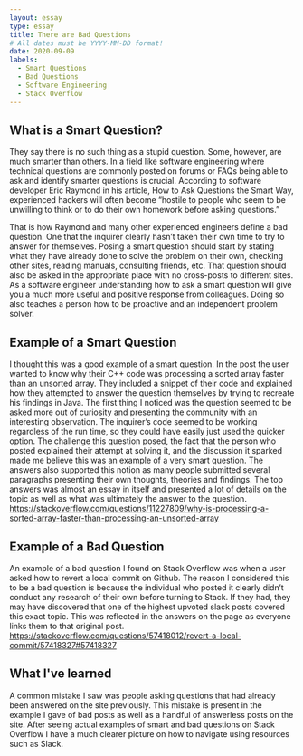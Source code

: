 ```yaml
---
layout: essay
type: essay
title: There are Bad Questions
# All dates must be YYYY-MM-DD format!
date: 2020-09-09
labels:
  - Smart Questions
  - Bad Questions
  - Software Engineering
  - Stack Overflow
---
```


## What is a Smart Question?
They say there is no such thing as a stupid question. Some, however, are much smarter than others. In a field like software engineering where technical questions are commonly posted on forums or FAQs being able to ask and identify smarter questions is crucial. According to software developer Eric Raymond in his article, How to Ask Questions the Smart Way, experienced hackers will often become “hostile to people who seem to be unwilling to think or to do their own homework before asking questions.”

That is how Raymond and many other experienced engineers define a bad question. One that the inquirer clearly hasn’t taken their own time to try to answer for themselves. Posing a smart question should start by stating what they have already done to solve the problem on their own, checking other sites, reading manuals, consulting friends, etc. That question should also be asked in the appropriate place with no cross-posts to different sites.  As a software engineer understanding how to ask a smart question will give you a much more useful and positive response from colleagues. Doing so also teaches a person how to be proactive and an independent problem solver.

## Example of a Smart Question
I thought this was a good example of a smart question. In the post the user wanted to know why their C++ code was processing a sorted array faster than an unsorted array. They included a snippet of their code and explained how they attempted to answer the question themselves by trying to recreate his findings in Java. The first thing I noticed was the question seemed to be asked more out of curiosity and presenting the community with an interesting observation. The inquirer’s code seemed to be working regardless of the run time, so they could have easily just used the quicker option. The challenge this question posed, the fact that the person who posted explained their attempt at solving it, and the discussion it sparked made me believe this was an example of a very smart question. The answers also supported this notion as many people submitted several paragraphs presenting their own thoughts, theories and findings. The top answers was almost an essay in itself and presented a lot of details on the topic as well as what was ultimately the answer to the question. 
https://stackoverflow.com/questions/11227809/why-is-processing-a-sorted-array-faster-than-processing-an-unsorted-array

## Example of a Bad Question
An example of a bad question I found on Stack Overflow was when a user asked how to revert a local commit on Github. The reason I considered this to be a bad question is because the individual who posted it clearly didn’t conduct any research of their own before turning to Stack. If they had, they may have discovered that one of the highest upvoted slack posts covered this exact topic. This was reflected in the answers on the page as everyone links them to that original post.
https://stackoverflow.com/questions/57418012/revert-a-local-commit/57418327#57418327

## What I've learned
A common mistake I saw was people asking questions that had already been answered on the site previously. This mistake is present in the example I gave of bad posts as well as a handful of answerless  posts on the site. After seeing actual examples of smart and bad questions on Stack Overflow I have a much clearer picture on how to navigate using resources such as Slack. 

